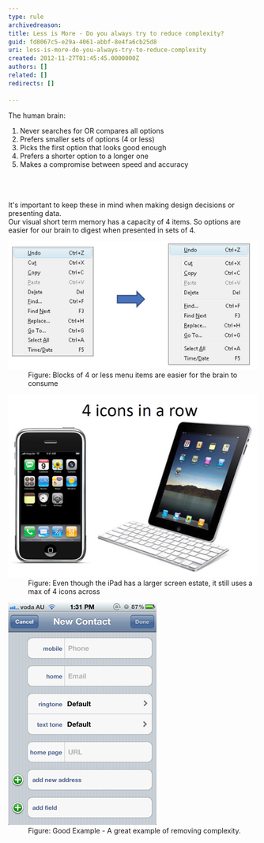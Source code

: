 ```yaml
---
type: rule
archivedreason: 
title: Less is More - Do you always try to reduce complexity?
guid: fd8067c5-e29a-4061-abbf-8e4fa6cb25d8
uri: less-is-more-do-you-always-try-to-reduce-complexity
created: 2012-11-27T01:45:45.0000000Z
authors: []
related: []
redirects: []

---
```



<div>The human brain:</div>
<ol><li>Never searches for OR compares all options</li>
<li>Prefers smaller sets of options (4 or less)</li>
<li>Picks the first option that looks good enough</li>
<li>Prefers a shorter option to a longer one</li>
<li>Makes a compromise between speed and accuracy</li></ol>
<br><excerpt class='endintro'></excerpt><br>
​<div>It's important to keep these in mind when making design decisions or presenting data.</div>
<div>Our visual short term memory has a capacity of 4 items. So options are easier for our brain to digest when presented in sets of 4.</div>
<dl class="Image"><dt><img src="../../assets/4VisualOptions1.jpg" alt="Adobe Illustrator" /></dt>
<dd>Figure: Blocks of 4 or less menu items are easier for the brain to consume</dd></dl>
<dl class="goodImage"><dt><img src="../../assets/4VisualOptions2.jpg" alt="Adobe Illustrator" /></dt>
<dd>Figure: Even though the iPad has a larger screen estate, it still uses a max of 4 icons across</dd></dl>
<dl class="goodImage"><dt><img src="../../assets/SimpleFormsResolution.png" alt="Good Interface Design Example" /></dt>
<dd>Figure: Good Example - A great example of removing complexity.</dd></dl>



